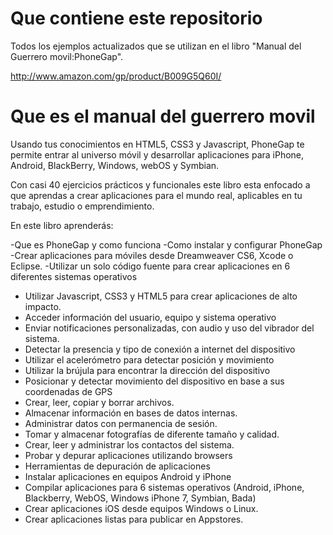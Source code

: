 <h1> Que contiene este repositorio</h1>

Todos los ejemplos actualizados que se utilizan en el libro "Manual del Guerrero movil:PhoneGap".

http://www.amazon.com/gp/product/B009G5Q60I/

<h1> Que es el manual del guerrero movil</h1>

Usando tus conocimientos en HTML5, CSS3 y Javascript, PhoneGap te permite entrar al universo móvil y desarrollar aplicaciones para iPhone, Android, BlackBerry, Windows, webOS y Symbian.

Con casi 40 ejercicios prácticos y funcionales este libro esta enfocado a que aprendas a crear aplicaciones para el mundo real, aplicables en tu trabajo, estudio o emprendimiento.

En este libro aprenderás:

-Que es PhoneGap y como funciona
-Como instalar y configurar PhoneGap
-Crear aplicaciones para móviles desde Dreamweaver CS6, Xcode o Eclipse.
-Utilizar un solo código fuente para crear aplicaciones en 6 diferentes sistemas operativos
- Utilizar Javascript, CSS3 y HTML5 para crear aplicaciones de alto impacto.
- Acceder información del usuario, equipo y sistema operativo
- Enviar notificaciones personalizadas, con audio y uso del vibrador del sistema.
- Detectar la presencia y tipo de conexión a internet del dispositivo
- Utilizar el acelerómetro para detectar posición y movimiento
- Utilizar la brújula para encontrar la dirección del dispositivo
- Posicionar y detectar movimiento del dispositivo en base a sus coordenadas de GPS
- Crear, leer, copiar y borrar archivos.
- Almacenar información en bases de datos internas.
- Administrar datos con permanencia de sesión.
- Tomar y almacenar fotografías de diferente tamaño y calidad.
- Crear, leer y administrar los contactos del sistema.
- Probar y depurar aplicaciones utilizando browsers
- Herramientas de depuración de aplicaciones
- Instalar aplicaciones en equipos Android y iPhone
- Compilar aplicaciones para 6 sistemas operativos (Android, iPhone, Blackberry, WebOS, Windows iPhone 7, Symbian, Bada)
- Crear aplicaciones iOS desde equipos Windows o Linux.
- Crear aplicaciones listas para publicar en Appstores.
